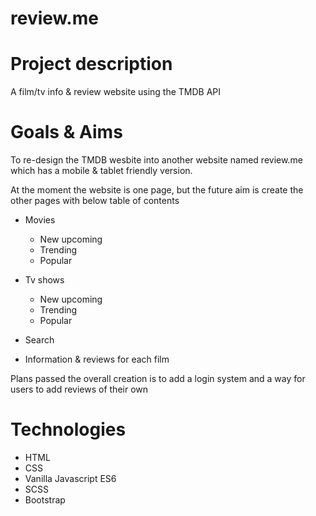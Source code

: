 # review.me

# Project description

A film/tv info & review website using the TMDB API


# Goals & Aims

To re-design the TMDB wesbite into another website named review.me which has a mobile & tablet friendly version.

At the moment the website is one page, but the future aim is create the other pages with below table of contents

* Movies
    - New upcoming
    - Trending
    - Popular

* Tv shows
    - New upcoming
    - Trending
    - Popular

* Search

* Information & reviews for each film

Plans passed the overall creation is to add a login system and a way for users to add reviews of their own


# Technologies

- HTML
- CSS
- Vanilla Javascript ES6
- SCSS
- Bootstrap

